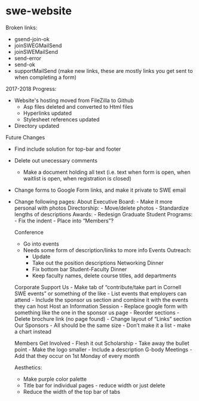 # swe-website

Broken links:
- gsend-join-ok
- joinSWEGMailSend
- joinSWEMailSend
- send-error
- send-ok
- supportMailSend
(make new links, these are mostly links you get sent to when completing a form)

2017-2018 Progress: 
- Website's hosting moved from FileZilla to Github
  - Asp files deleted and converted to Html files
  - Hyperlinks updated
  - Stylesheet references updated
- Directory updated

Future Changes
- Find include solution for top-bar and footer
- Delete out unecessary comments
  - Make a document holding all text (i.e. text when form is open, when waitlist is open, when registration is closed)
- Change forms to Google Form links, and make it private to SWE email
- Change following pages:
  About
    Executive Board: 
      - Make it more personal with photos
    Directorship: 
      - Move/delete photos
      - Standardize lengths of descriptions
    Awards: 
      - Redesign
    Graduate Student Programs:
      - Fix the indent
      - Place into “Members”?

    Conference
    - Go into events
    - Needs some form of description/links to more info
  Events
    Outreach:
      - Update
      - Take out the position descriptions
    Networking Dinner
      - Fix bottom bar
    Student-Faculty Dinner
      - Keep faculty names, delete course titles, add departments

  Corporate
    Support Us
      - Make tab of “contribute/take part in Cornell SWE events” or something of the like
      - List events that employers can attend
      - Include the sponsor us section and combine it with the events they can host
    Host an Information Session
      - Replace google form with something like the one in the sponsor us page
      - Reorder sections
      - Delete brochure link (no page found)
      - Change layout of “Links” section
    Our Sponsors
      - All should be the same size
      - Don’t make it a list - make a chart instead

  Members
    Get Involved
      - Flesh it out
    Scholarship
      - Take away the bullet point
      - Make the logo smaller
      - Include a description
    G-body Meetings
      - Add that they occur on 1st Monday of every month

  Aesthetics:
  - Make purple color palette
  - Title bar for individual pages - reduce width or just delete
  - Reduce the width of the top bar of tabs
